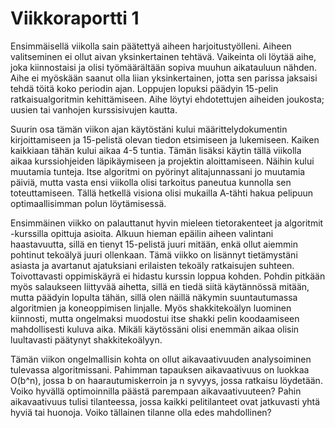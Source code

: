Viikkoraportti 1
=======

Ensimmäisellä viikolla sain päätettyä aiheen harjoitustyölleni. Aiheen valitseminen ei ollut aivan yksinkertainen tehtävä. Vaikeinta oli löytää aihe, joka kiinnostaisi ja olisi työmäärältään sopiva muuhun aikatauluun nähden. Aihe ei myöskään saanut olla liian yksinkertainen, jotta sen parissa jaksaisi tehdä töitä koko periodin ajan. Loppujen lopuksi päädyin 15-pelin ratkaisualgoritmin kehittämiseen. Aihe löytyi ehdotettujen aiheiden joukosta; uusien tai vanhojen kurssisivujen kautta. 

Suurin osa tämän viikon ajan käytöstäni kului määrittelydokumentin kirjoittamiseen ja 15-pelistä olevan tiedon etsimiseen ja lukemiseen. Kaiken kaikkiaan tähän kului aikaa 4-5 tuntia. Tämän lisäksi käytin tällä viikolla aikaa kurssiohjeiden läpikäymiseen ja projektin aloittamiseen. Näihin kului muutamia tunteja. Itse algoritmi on pyörinyt alitajunnassani jo muutamia päiviä, mutta vasta ensi viikolla olisi tarkoitus paneutua kunnolla sen toteuttamiseen. Tällä hetkellä visiona olisi mukailla A-tähti hakua pelipuun optimaallisimman polun löytämisessä.

Ensimmäinen viikko on palauttanut hyvin mieleen tietorakenteet ja algoritmit -kurssilla opittuja asioita. Alkuun hieman epäilin aiheen valintani haastavuutta, sillä en tienyt 15-pelistä juuri mitään, enkä ollut aiemmin pohtinut tekoälyä juuri ollenkaan. Tämä viikko on lisännyt tietämystäni asiasta ja avartanut ajatuksiani erilaisten tekoäly ratkaisujen suhteen. Toivottavasti oppimiskäyrä ei hidastu kurssin loppua kohden. Pohdin pitkään myös salaukseen liittyvää aihetta, sillä en tiedä siitä käytännössä mitään, mutta päädyin lopulta tähän, sillä olen näillä näkymin suuntautumassa algoritmien ja koneoppimisen linjalle. Myös shakkitekoälyn luominen kiinnosti, mutta ongelmaksi muodostui itse shakki pelin koodaamiseen mahdollisesti kuluva aika. Mikäli käytössäni olisi enemmän aikaa olisin luultavasti päätynyt shakkitekoälyyn.

Tämän viikon ongelmallisin kohta on ollut aikavaativuuden analysoiminen tulevassa algoritmissani. Pahimman tapauksen aikavaativuus on luokkaa O(b^n), jossa b on haarautumiskerroin ja n syvyys, jossa ratkaisu löydetään. Voiko hyvällä optimoinnilla päästä parempaan aikavaativuuteen? Pahin aikavaativuus tulisi tilanteessa, jossa kaikki pelitilanteet ovat jatkuvasti yhtä hyviä tai huonoja. Voiko tällainen tilanne olla edes mahdollinen?
